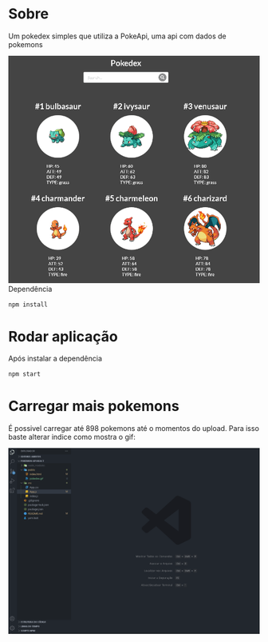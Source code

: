 # Sobre
<p>Um pokedex simples que utiliza a PokeApi, uma api com dados de pokemons</p>
<img src = "./public/pokedex.gif" alt = "pokedex.gif /> 

# Dependência
```bash
npm install
```

# Rodar aplicação
<p>Após instalar a dependência</p>

```bash
npm start
```

# Carregar mais pokemons
<p>É possivel carregar até 898 pokemons até o momentos do upload. Para isso baste alterar indice como mostra o gif:</p>
<img src = "./public/pokedex_incluirPokemon.gif" alt = "pokedex_incluirPokemon.gif">
